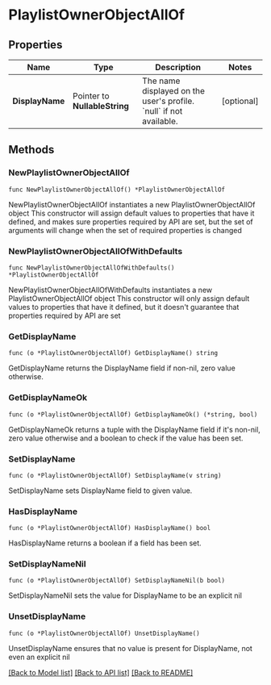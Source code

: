 # PlaylistOwnerObjectAllOf

## Properties

Name | Type | Description | Notes
------------ | ------------- | ------------- | -------------
**DisplayName** | Pointer to **NullableString** | The name displayed on the user&#39;s profile. &#x60;null&#x60; if not available.  | [optional] 

## Methods

### NewPlaylistOwnerObjectAllOf

`func NewPlaylistOwnerObjectAllOf() *PlaylistOwnerObjectAllOf`

NewPlaylistOwnerObjectAllOf instantiates a new PlaylistOwnerObjectAllOf object
This constructor will assign default values to properties that have it defined,
and makes sure properties required by API are set, but the set of arguments
will change when the set of required properties is changed

### NewPlaylistOwnerObjectAllOfWithDefaults

`func NewPlaylistOwnerObjectAllOfWithDefaults() *PlaylistOwnerObjectAllOf`

NewPlaylistOwnerObjectAllOfWithDefaults instantiates a new PlaylistOwnerObjectAllOf object
This constructor will only assign default values to properties that have it defined,
but it doesn't guarantee that properties required by API are set

### GetDisplayName

`func (o *PlaylistOwnerObjectAllOf) GetDisplayName() string`

GetDisplayName returns the DisplayName field if non-nil, zero value otherwise.

### GetDisplayNameOk

`func (o *PlaylistOwnerObjectAllOf) GetDisplayNameOk() (*string, bool)`

GetDisplayNameOk returns a tuple with the DisplayName field if it's non-nil, zero value otherwise
and a boolean to check if the value has been set.

### SetDisplayName

`func (o *PlaylistOwnerObjectAllOf) SetDisplayName(v string)`

SetDisplayName sets DisplayName field to given value.

### HasDisplayName

`func (o *PlaylistOwnerObjectAllOf) HasDisplayName() bool`

HasDisplayName returns a boolean if a field has been set.

### SetDisplayNameNil

`func (o *PlaylistOwnerObjectAllOf) SetDisplayNameNil(b bool)`

 SetDisplayNameNil sets the value for DisplayName to be an explicit nil

### UnsetDisplayName
`func (o *PlaylistOwnerObjectAllOf) UnsetDisplayName()`

UnsetDisplayName ensures that no value is present for DisplayName, not even an explicit nil

[[Back to Model list]](../README.md#documentation-for-models) [[Back to API list]](../README.md#documentation-for-api-endpoints) [[Back to README]](../README.md)


